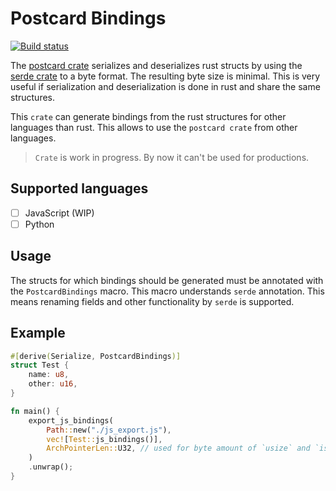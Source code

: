 # Postcard Bindings

[![Build status](https://github.com/teamplayer3/postcard-bindings/workflows/ci/badge.svg)](https://github.com/teamplayer3/postcard-bindings/actions)

The [postcard crate](https://github.com/jamesmunns/postcard) serializes and deserializes rust structs by using the [serde crate](https://github.com/serde-rs/serde) to a byte format. The resulting byte size is minimal. This is very useful if serialization and deserialization is done in rust and share the same structures.

This `crate` can generate bindings from the rust structures for other languages than rust. This allows to use the `postcard crate` from other languages.

> `Crate` is work in progress. By now it can't be used for productions.

## Supported languages

- [ ] JavaScript (WIP)
- [ ] Python

## Usage

The structs for which bindings should be generated must be annotated with the `PostcardBindings` macro. This macro understands `serde` annotation. This means renaming fields and other functionality by `serde` is supported.

## Example

```rust
#[derive(Serialize, PostcardBindings)]
struct Test {
    name: u8,
    other: u16,
}

fn main() {
    export_js_bindings(
        Path::new("./js_export.js"),
        vec![Test::js_bindings()],
        ArchPointerLen::U32, // used for byte amount of `usize` and `isize`
    )
    .unwrap();
}
```